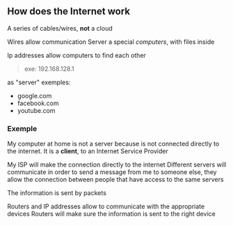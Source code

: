 ## How does the Internet work

A series of cables/wires, **not** a cloud

Wires allow communication
Server a special _computers_, with files inside


Ip addresses allow computers to find each other

> exe: 192.168.128.1

as "server" exemples:
- google.com
- facebook.com
- youtube.com

### Exemple

My computer at home is not a server because is not connected directly to the internet. It is a **client**, to an Internet Service Provider


My ISP will make the connection directly to the internet
Different servers will communicate in order to send a message from me to someone else, they allow the connection between people that have access to the same servers

The information is sent by packets

Routers and IP addresses allow to communicate with the appropriate devices
Routers will make sure the information is sent to the right device
